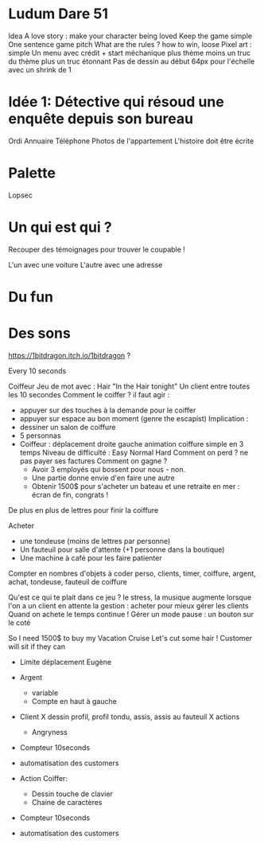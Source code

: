 Ludum Dare 51
=============

Idea
A love story : make your character being loved
Keep the game simple One sentence game pitch
What are the rules ? how to win, loose
Pixel art : simple
Un menu avec crédit + start
méchanique plus thème moins un truc du thème plus un truc étonnant
Pas de dessin au début
64px pour l'échelle avec un shrink de 1

# Idée 1: Détective qui résoud une enquête depuis son bureau
Ordi
Annuaire
Téléphone
Photos de l'appartement
L'histoire doit être écrite


# Palette 
Lopsec
# Un qui est qui ?
Recouper des témoignages pour trouver le coupable !

L'un avec une voiture
L'autre avec une adresse

# Du fun

# Des sons
https://1bitdragon.itch.io/1bitdragon ?



Every 10 seconds

Coiffeur
Jeu de mot avec : Hair "In the Hair tonight"
Un client entre toutes les 10 secondes
Comment le coiffer ? il faut agir :
  - appuyer sur des touches à la demande pour le coiffer
  - appuyer sur espace au bon moment (genre the escapist)
Implication :
- dessiner un salon de coiffure
- 5 personnas
- Coiffeur : déplacement droite gauche animation coiffure simple en 3 temps
Niveau de difficulté : Easy Normal Hard
Comment on perd ? ne pas payer ses factures
Comment on gagne ?
  - Avoir 3 employés qui bossent pour nous - non.
  - Une partie donne envie d'en faire une autre
  - Obtenir 1500$ pour s'acheter un bateau et une retraite en mer : écran de fin, congrats !

De plus en plus de lettres pour finir la coiffure

Acheter
- une tondeuse (moins de lettres par personne)
- Un fauteuil pour salle d'attente (+1 personne dans la boutique)
- Une machine à café pour les faire patienter

Compter en nombres d'objets à coder
perso, clients, timer, coiffure, argent, achat, tondeuse, fauteuil de coiffure


Qu'est ce qui te plait dans ce jeu ?
le stress, la musique augmente lorsque l'on a un client en attente
la gestion : acheter pour mieux gérer les clients
Quand on achete le temps continue !
Gérer un mode pause : un bouton sur le coté

So I need 1500$ to buy my Vacation Cruise
Let's cut some hair !
Customer will sit if they can

- Limite déplacement Eugène

- Argent
  - variable
  - Compte en haut à gauche

- Client
  X dessin profil, profil tondu, assis, assis au fauteuil
  X actions
  - Angryness

- Compteur 10seconds
 - automatisation des customers

- Action Coiffer:
  - Dessin touche de clavier
  - Chaine de caractères
- Compteur 10seconds
 - automatisation des customers





